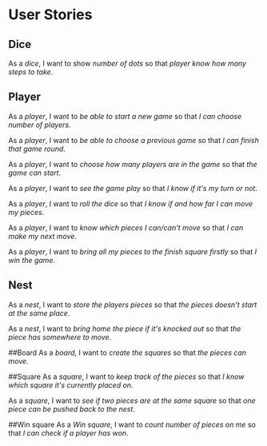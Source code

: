 # User Stories

## Dice
As a *dice*, I want to show *number of dots* so that *player know how many steps to take*.

## Player
As a *player*, I want to *be able to start a new game* so that *I can choose number of players*.

As a *player*, I want to *be able to choose a previous game* so that *I can finish that game round*.

As a *player*, I want to *choose how many players are in the game* so that *the game can start*.

As a *player*, I want to *see the game play* so that *I know if it's my turn or not*.

As a *player*, I want to *roll the dice* so that *I know if and how far I can move my pieces*.

As a *player*, I want to *know which pieces I can/can't move* so that *I can make my next move*.

As a *player*, I want to *bring all my pieces to the finish square firstly* so that *I win the game*. 

## Nest
As a *nest*, I want to *store the players pieces* so that *the pieces doesn't start at the same place*.

As a *nest*, I want to *bring home the piece if it's knocked out* so that *the piece has somewhere to move*.

##Board
As a *board*, I want to *create the squares* so that *the pieces can move*.

##Square
As a *square*, I want to *keep track of the pieces* so that *I know which square it's currently placed on*.

As a *square*, I want to *see if two pieces are at the same square* so that *one piece can be pushed back to the nest*.

##Win square
As a *Win square*, I want to *count number of pieces on me* so that *I can check if a player has won*.
